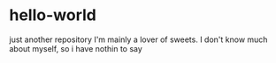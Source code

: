 # hello-world
just another repository
I'm mainly a lover of sweets. 
I don't know much about myself, so i have nothin to say
